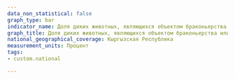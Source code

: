 ```yaml
---
data_non_statistical: false
graph_type: bar
indicator_name: Доля диких животных, являющихся объектом браконьерства или незаконного оборота от всех видов соответствующего класса
graph_title: Доля диких животных, являющихся объектом браконьерства или незаконного оборота от всех видов соответствующего класса
national_geographical_coverage: Кыргызская Республика
measurement_units: Процент
tags:
- custom.national

---
```

